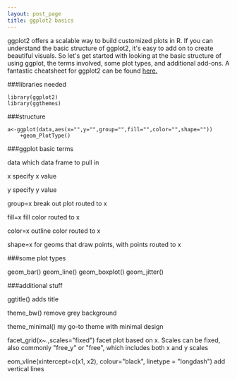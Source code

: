 ```yaml
---
layout: post_page
title: ggplot2 basics
---
```


ggplot2 offers a scalable way to build customized plots in R. If you can understand the basic structure of ggplot2, it's easy to add on to create beautiful visuals. So let's get started with looking at the basic structure of using ggplot, the terms involved, some plot types, and additional add-ons. A fantastic cheatsheet for ggplot2 can be found [here.](http://www.rstudio.com/wp-content/uploads/2015/03/ggplot2-cheatsheet.pdf)


###libraries needed

	library(ggplot2)
	library(ggthemes)


###structure

	a<-ggplot(data,aes(x="",y="",group="",fill="",color="",shape=""))
		+geom_PlotType()


###ggplot basic terms

data
which data frame to pull in

x
specify x value

y
specify y value

group=x
break out plot routed to x

fill=x 
fill color routed to x

color=x
outline color routed to x

shape=x 
for geoms that draw points, with points routed to x


###some plot types

geom_bar()
geom_line()
geom_boxplot()
geom_jitter()


###additional stuff

ggtitle()
adds title

theme_bw()
remove grey background

theme_minimal()
my go-to theme with minimal design

facet_grid(x~.,scales="fixed")
facet plot based on x. Scales can be fixed, also commonly "free_y" or "free", which includes both x and y scales

eom_vline(xintercept=c(x1, x2), colour="black", linetype = "longdash")
add vertical lines


